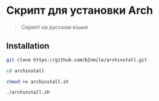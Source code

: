 # Скрипт для установки Arch

> Скрипт на русском языке

## Installation
```sh
git clone https://github.com/b2smile/archinstall.git
```
```sh
cd archinstall
```
```sh
chmod +x archinstall.sh
```
```sh
./archinstall.sh
```
